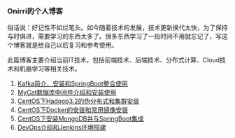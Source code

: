 ### Onirri的个人博客

​    俗话说：好记性不如烂笔头。如今随着技术的发展，技术更新换代太快，为了保持与时俱进，需要学习的东西太多了。很多东西学习了一段时间不用就忘记了，写这个博客就是给自己以后复习和参考使用。

​    此篇博客主要介绍当前IT技术，包括前端技术、后端技术、分布式计算、Cloud技术和机器学习等相关技术。

1. [Kafka简介、安装和SpringBoot整合使用](/Kafka简介、安装和SpringBoot整合使用.md)
2. [MyCat数据库中间件介绍和安装使用](MyCat数据库中间件介绍和安装使用.md)
3. [CentOS下Hadoop3.2的伪分布式和集群安装](CentOS下Hadoop3.2的伪分布式和集群安装.md)
4. [CentOS下Docker的安装和常用镜像安装](CentOS下Docker的安装和常用镜像安装.md)
5. [CentOS下安装MongoDB并与SpringBoot集成](CentOS下安装MongoDB并与SpringBoot集成.md)
6. [DevOps介绍和Jenkins环境搭建](DevOps介绍和Jenkins环境搭建.md)

